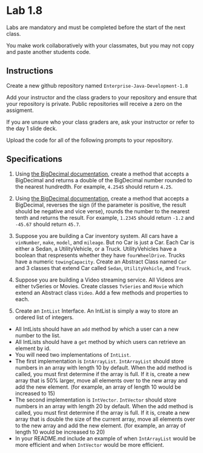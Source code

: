 # Lab 1.8

Labs are mandatory and must be completed before the start of the next class. 

You make work collaboratively with your classmates, but you may not copy and paste another students code. 

## Instructions

Create a new github repository named `Enterprise-Java-Development-1.8`

Add your instructor and the class graders to your repository and ensure that your repository is private. Public repositories will receive a zero on the assigment. 

If you are unsure who your class graders are, ask your instructor or refer to the day 1 slide deck. 

Upload the code for all of the following prompts to your repository.

## Specifications

1. Using [the BigDecimal documentation](https://docs.oracle.com/javase/7/docs/api/java/math/BigDecimal.html), create a method that accepts a BigDecimal and returns a double of the BigDecimal number rounded to the nearest hundredth. For example, `4.2545` should return `4.25`.


1. Using [the BigDecimal documentation](https://docs.oracle.com/javase/7/docs/api/java/math/BigDecimal.html), create a method that accepts a BigDecimal, reverses the sign (if the parameter is positive, the result should be negative and vice verse), rounds the number to the nearest tenth and returns the result. For example, `1.2345` should return  `-1.2` and `-45.67` should return `45.7`.

1. Suppose you are building a Car inventory system. All cars have a `vinNumber`, `make`, `model`, and `mileage`. But no Car is just a Car. Each Car is either a Sedan, a UtilityVehicle, or a Truck. UtilityVehicles have a boolean that respresents whether they have `fourWheelDrive`. Trucks have a numeric `towingCapacity`. Create an Abstract Class named `Car` and 3 classes that extend Car called `Sedan`, `UtilityVehicle`, and `Truck`.

1. Suppose you are building a Video streaming service. All Videos are either tvSeries or Movies. Create classes `TvSeries` and `Movie` which extend an Abstract class `Video`. Add a few methods and properties to each. 

1. Create an `IntList` Interface. An IntList is simply a way to store an ordered list of integers. 

- All IntLists should have an `add` method by which a user can a new number to the list. 
- All IntLists should have a `get` method by which users can retrieve an element by id. 
- You will need two implementations of `IntList`. 
- The first implementation is `IntArrayList`. `IntArrayList` should store numbers in an array with length 10 by default. When the add method is called, you must first determine if the array is full. If it is, create a new array that is 50% larger, move all elements over to the new array and add the new element. (for example, an array of length 10 would be increased to 15) 
- The second implementation is `IntVector`. `IntVector` should store numbers in an array with length 20 by default. When the add method is called, you must first determine if the array is full. If it is, create a new array that is double the size of the current array, move all elements over to the new array and add the new element. (for example, an array of length 10 would be increased to 20) 
- In your README.md include an example of when `IntArrayList` would be more efficient and when `IntVector` would be more efficient. 


